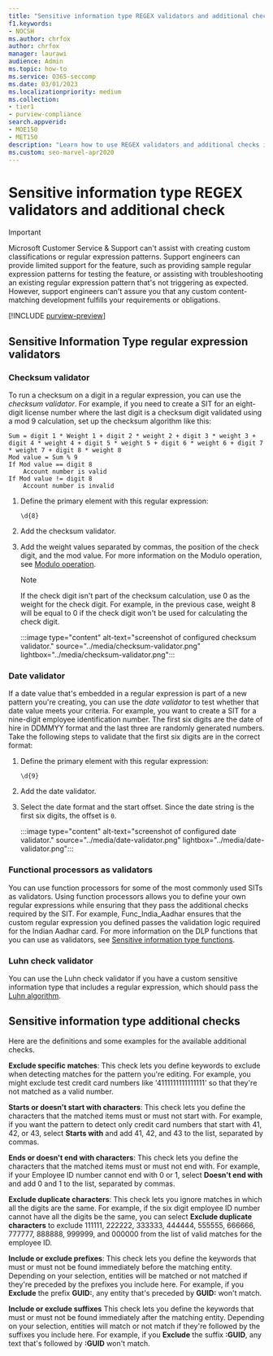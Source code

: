 ```yaml
---
title: "Sensitive information type REGEX validators and additional checks"
f1.keywords:
- NOCSH
ms.author: chrfox
author: chrfox
manager: laurawi
audience: Admin
ms.topic: how-to
ms.service: O365-seccomp
ms.date: 03/01/2023
ms.localizationpriority: medium
ms.collection: 
- tier1
- purview-compliance
search.appverid: 
- MOE150
- MET150
description: "Learn how to use REGEX validators and additional checks in your sentisitve information types."
ms.custom: seo-marvel-apr2020
---
```

# Sensitive information type REGEX validators and additional check

> [!IMPORTANT]
> Microsoft Customer Service & Support can't assist with creating custom classifications or regular expression patterns. Support engineers can provide limited support for the feature, such as providing sample regular expression patterns for testing the feature, or assisting with troubleshooting an existing regular expression pattern that's not triggering as expected. However, support engineers can't assure you that any custom content-matching development fulfills your requirements or obligations.

[!INCLUDE [purview-preview](../includes/purview-preview.md)]

## Sensitive Information Type regular expression validators

### Checksum validator

To run a checksum on a digit in a regular expression, you can use the *checksum validator*. For example, if you need to create a SIT for an eight-digit license number where the last digit is a checksum digit validated using a mod 9 calculation, set up the checksum algorithm like this:

```console
Sum = digit 1 * Weight 1 + digit 2 * weight 2 + digit 3 * weight 3 + digit 4 * weight 4 + digit 5 * weight 5 + digit 6 * weight 6 + digit 7 * weight 7 + digit 8 * weight 8
Mod value = Sum % 9
If Mod value == digit 8
    Account number is valid
If Mod value != digit 8
    Account number is invalid
```

1. Define the primary element with this regular expression:

   ```console
   \d{8}
   ```

2. Add the checksum validator.

3. Add the weight values separated by commas, the position of the check digit, and the mod value. For more information on the Modulo operation, see [Modulo operation](https://en.wikipedia.org/wiki/Modulo_operation).

   > [!NOTE]
   > If the check digit isn't part of the checksum calculation, use 0 as the weight for the check digit. For example, in the previous case, weight 8 will be equal to 0 if the check digit won't be used for calculating the check digit.

   :::image type="content" alt-text="screenshot of configured checksum validator." source="../media/checksum-validator.png" lightbox="../media/checksum-validator.png":::

### Date validator

If a date value that's embedded in a regular expression is part of a new pattern you're creating, you can use the *date validator* to test whether that date value meets your criteria. For example, you want to create a SIT for a nine-digit employee identification number. The first six digits are the date of hire in DDMMYY format and the last three are randomly generated numbers. Take the following steps to validate that the first six digits are in the correct format:

1. Define the primary element with this regular expression:

   ```console
   \d{9}
   ```

2. Add the date validator.

3. Select the date format and the start offset. Since the date string is the first six digits, the offset is `0`.

   :::image type="content" alt-text="screenshot of configured date validator." source="../media/date-validator.png" lightbox="../media/date-validator.png":::

### Functional processors as validators

You can use function processors for some of the most commonly used SITs as validators. Using function processors allows you to define your own regular expressions while ensuring that they pass the additional checks required by the SIT. For example, Func_India_Aadhar ensures that the custom regular expression you defined passes the validation logic required for the Indian Aadhar card. For more information on the DLP functions that you can use as validators, see [Sensitive information type functions](sit-functions.md).

### Luhn check validator

You can use the Luhn check validator if you have a custom sensitive information type that includes a regular expression, which should pass the [Luhn algorithm](https://en.wikipedia.org/wiki/Luhn_algorithm).

## Sensitive information type additional checks

Here are the definitions and some examples for the available additional checks.

**Exclude specific matches**: This check lets you define keywords to exclude when detecting matches for the pattern you're editing. For example, you might exclude test credit card numbers like '4111111111111111' so that they're not matched as a valid number.

**Starts or doesn't start with characters**: This check lets you define the characters that the matched items must or must not start with. For example, if you want the pattern to detect only credit card numbers that start with 41, 42, or 43, select **Starts with** and add 41, 42, and 43 to the list, separated by commas. 

**Ends or doesn't end with characters**: This check lets you define the characters that the matched items must or must not end with. For example, if your Employee ID number cannot end with 0 or 1, select **Doesn't end with** and add 0 and 1 to the list, separated by commas.

**Exclude duplicate characters**: This check lets you ignore matches in which all the digits are the same. For example, if the six digit employee ID number cannot have all the digits be the same, you can select **Exclude duplicate characters** to exclude 111111, 222222, 333333, 444444, 555555, 666666, 777777, 888888, 999999, and 000000 from the list of valid matches for the employee ID.

**Include or exclude prefixes**: This check lets you define the keywords that must or must not be found immediately before the matching entity. Depending on your selection, entities will be matched or not matched if they're preceded by the prefixes you include here. For example, if you **Exclude** the prefix **GUID:**, any entity that's preceded by **GUID:** won't match.

**Include or exclude suffixes** This check lets you define the keywords that must or must not be found immediately after the matching entity. Depending on your selection, entities will match or not match if they're followed by the suffixes you include here. For example, if you **Exclude** the suffix **:GUID**, any text that's followed by **:GUID** won't match.
